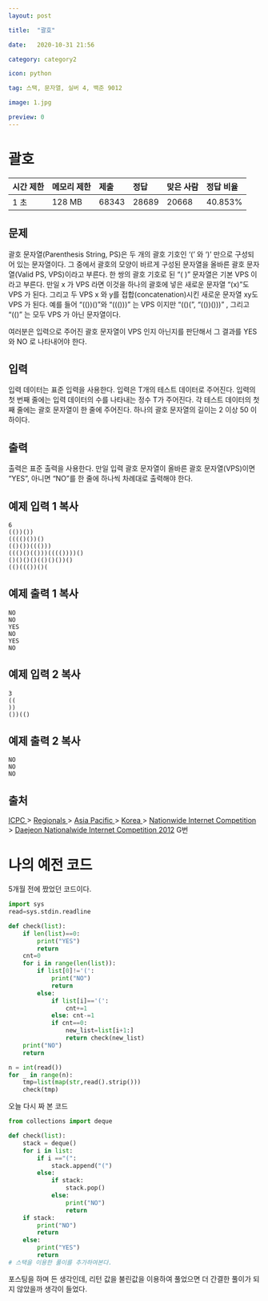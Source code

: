```yaml
---
layout: post 

title:  "괄호"

date:   2020-10-31 21:56

category: category2

icon: python

tag: 스택, 문자열, 실버 4, 백준 9012

image: 1.jpg

preview: 0
---
```








# 괄호 

| 시간 제한 | 메모리 제한 | 제출  | 정답  | 맞은 사람 | 정답 비율 |
| :-------- | :---------- | :---- | :---- | :-------- | :-------- |
| 1 초      | 128 MB      | 68343 | 28689 | 20668     | 40.853%   |

## 문제

괄호 문자열(Parenthesis String, PS)은 두 개의 괄호 기호인 ‘(’ 와 ‘)’ 만으로 구성되어 있는 문자열이다. 그 중에서 괄호의 모양이 바르게 구성된 문자열을 올바른 괄호 문자열(Valid PS, VPS)이라고 부른다. 한 쌍의 괄호 기호로 된 “( )” 문자열은 기본 VPS 이라고 부른다. 만일 x 가 VPS 라면 이것을 하나의 괄호에 넣은 새로운 문자열 “(x)”도 VPS 가 된다. 그리고 두 VPS x 와 y를 접합(concatenation)시킨 새로운 문자열 xy도 VPS 가 된다. 예를 들어 “(())()”와 “((()))” 는 VPS 이지만 “(()(”, “(())()))” , 그리고 “(()” 는 모두 VPS 가 아닌 문자열이다. 

여러분은 입력으로 주어진 괄호 문자열이 VPS 인지 아닌지를 판단해서 그 결과를 YES 와 NO 로 나타내어야 한다. 

## 입력

입력 데이터는 표준 입력을 사용한다. 입력은 T개의 테스트 데이터로 주어진다. 입력의 첫 번째 줄에는 입력 데이터의 수를 나타내는 정수 T가 주어진다. 각 테스트 데이터의 첫째 줄에는 괄호 문자열이 한 줄에 주어진다. 하나의 괄호 문자열의 길이는 2 이상 50 이하이다. 

## 출력

출력은 표준 출력을 사용한다. 만일 입력 괄호 문자열이 올바른 괄호 문자열(VPS)이면 “YES”, 아니면 “NO”를 한 줄에 하나씩 차례대로 출력해야 한다. 

## 예제 입력 1 복사

```
6
(())())
(((()())()
(()())((()))
((()()(()))(((())))()
()()()()(()()())()
(()((())()(
```

## 예제 출력 1 복사

```
NO
NO
YES
NO
YES
NO
```

## 예제 입력 2 복사

```
3
((
))
())(()
```

## 예제 출력 2 복사

```
NO
NO
NO
```

## 출처

[ICPC ](https://www.acmicpc.net/category/1)> [Regionals ](https://www.acmicpc.net/category/7)> [Asia Pacific ](https://www.acmicpc.net/category/42)> [Korea ](https://www.acmicpc.net/category/211)> [Nationwide Internet Competition ](https://www.acmicpc.net/category/256)> [Daejeon Nationalwide Internet Competition 2012](https://www.acmicpc.net/category/detail/1081) G번



# 나의 예전 코드

5개월 전에 짰었던 코드이다.

~~~python
import sys
read=sys.stdin.readline

def check(list):
    if len(list)==0:
        print("YES")
        return
    cnt=0
    for i in range(len(list)):
        if list[0]!='(':
            print("NO")
            return
        else:
            if list[i]=='(':
                cnt+=1
            else: cnt-=1
            if cnt==0:
                new_list=list[i+1:]
                return check(new_list)
    print("NO")
    return

n = int(read())
for _ in range(n):
    tmp=list(map(str,read().strip()))
    check(tmp)
~~~



오늘 다시 짜 본 코드

~~~python
from collections import deque

def check(list):
    stack = deque()
    for i in list:
        if i =="(":
            stack.append("(")
        else:
            if stack:
                stack.pop()
            else:
                print("NO")
                return
    if stack:
        print("NO")
        return
    else:
        print("YES")
        return
# 스택을 이용한 풀이를 추가하여본다.
~~~



포스팅을 하며 든 생각인데, 리턴 값을 불린값을 이용하여 풀었으면 더 간결한 풀이가 되지 않았을까 생각이 들었다.